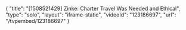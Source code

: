 {
    "title": "[1508521429] Zinke: Charter Travel Was Needed and Ethical",
    "type": "solo",
    "layout": "iframe-static",
    "videoId": "123186697",
    "url": "\/tvpembed\/123186697"
}